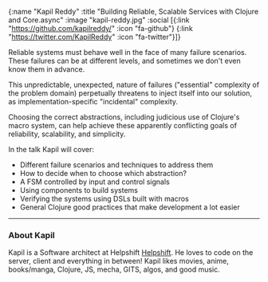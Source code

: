 {:name  "Kapil Reddy"
 :title "Building Reliable, Scalable Services with Clojure and Core.async"
 :image "kapil-reddy.jpg"
 :social [{:link "https://github.com/kapilreddy/" :icon "fa-github"}
 		  {:link "https://twitter.com/KapilReddy" :icon "fa-twitter"}]}

Reliable systems must behave well in the face of many failure scenarios. These failures can be at different levels, and sometimes we don't even know them in advance.

This unpredictable, unexpected, nature of failures ("essential" complexity of the problem domain) perpetually threatens to inject itself into our solution, as implementation-specific "incidental" complexity.

Choosing the correct abstractions, including judicious use of Clojure's macro system, can help achieve these apparently conflicting goals of reliability, scalability, and simplicity.

In the talk Kapil will cover:

- Different failure scenarios and techniques to address them
- How to decide when to choose which abstraction?
- A FSM controlled by input and control signals
- Using components to build systems
- Verifying the systems using DSLs built with macros
- General Clojure good practices that make development a lot easier

---

### About Kapil

Kapil is a Software architect at Helpshift [Helpshift](https://www.helpshift.com/). He loves to code on the server, client and everything in between! Kapil likes movies, anime, books/manga, Clojure, JS, mecha, GITS, algos, and good music.